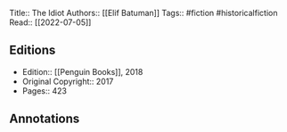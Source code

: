 Title:: The Idiot
Authors:: [[Elif Batuman]]
Tags:: #fiction #historicalfiction 
Read:: [[2022-07-05]]

## Editions
- Edition:: [[Penguin Books]], 2018
- Original Copyright:: 2017
- Pages:: 423

## Annotations
